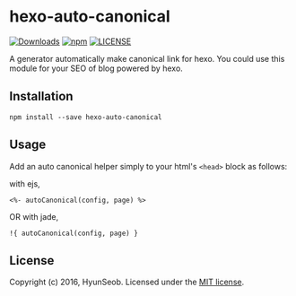 # hexo-auto-canonical
[![Downloads](https://img.shields.io/npm/dm/hexo-auto-canonical.svg)](https://www.npmjs.com/package/hexo-auto-canonical) [![npm](https://img.shields.io/npm/v/hexo-auto-canonical.svg)](https://www.npmjs.com/package/hexo-auto-canonical) [![LICENSE](https://img.shields.io/npm/l/hexo-auto-canonical.svg)](LICENSE)

A generator automatically make canonical link for hexo.
You could use this module for your SEO of blog powered by hexo.

## Installation
```
npm install --save hexo-auto-canonical
```

## Usage
Add an auto canonical helper simply to your html's `<head>` block as follows:

with ejs,
``` ejs
<%- autoCanonical(config, page) %>
```
OR with jade,
``` jade
!{ autoCanonical(config, page) }
```

## License
Copyright (c) 2016, HyunSeob. Licensed under the [MIT license](https://github.com/HyunSeob/hexo-auto-canonical/blob/master/LICENSE).

